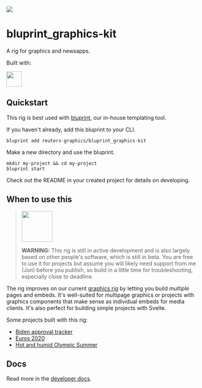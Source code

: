 ![](https://graphics.thomsonreuters.com/style-assets/images/logos/reuters-graphics-logo/svg/graphics-logo-color-dark.svg)

# bluprint_graphics-kit

A rig for graphics and newsapps.

Built with:

<a href="https://kit.svelte.dev/" target="_blank">
<img src="https://kit.svelte.dev/images/svelte-kit-horizontal.svg" height="40" />
</a>

## Quickstart

This rig is best used with [bluprint](https://github.com/reuters-graphics/bluprint), our in-house templating tool.

If you haven't already, add this bluprint to your CLI.

```
bluprint add reuters-graphics/bluprint_graphics-kit
```

Make a new directory and use the bluprint.

```
mkdir my-project && cd my-project
bluprint start
```

Check out the README in your created project for details on developing.

## When to use this

> <img src="https://www.searchpng.com/wp-content/uploads/2019/02/Traffic-Cone-Clipart-PNG-Image.png" width="80"/>
>
> **WARNING:** This rig is still in active development and is also largely based on other people's software, which is still in beta. You are free to use it for projects but assume you will likely need support from me (Jon) before you publish, so build in a little time for troubleshooting, especially close to deadline.

The rig improves on our current [graphics rig](https://github.com/reuters-graphics/bluprint_graphics-rig/) by letting you build _multiple_ pages and embeds. It's well-suited for multipage graphics or projects with graphics components that make sense as individual embeds for media clients. It's also perfect for building simple projects with Svelte.

Some projects built with this rig:

- [Biden approval tracker](https://graphics.reuters.com/USA-BIDEN/POLL/nmopagnqapa/)
- [Euros 2020](https://graphics.reuters.com/SOCCER-EURO/yzdvxmjjnpx/)
- [Hot and humid Olympic Summer](https://graphics.reuters.com/OLYMPICS-2020/SUMMER-HEAT/bdwvkogrzvm/index.html)

## Docs

Read more in the [developer docs](docs/developers/README.md).
